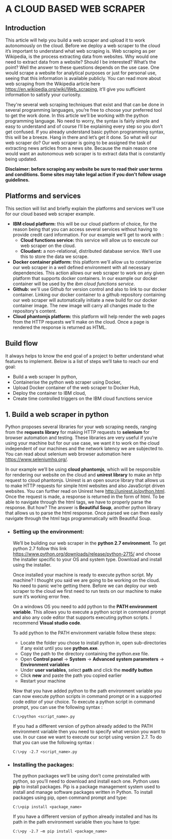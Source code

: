 # A CLOUD BASED WEB SCRAPER

## Introduction

This article will help you build a web scraper and upload it to work autonomously on the cloud. Before we deploy a web scraper to the cloud it’s important to understand what web scraping is. Web scraping as per Wikipedia, is the process extracting data from websites. Why would one need to extract data from a website? Should I be interested? What’s the point? Well the answer to these questions depends on the use case. One would scrape a website for analytical purposes or just for personal use, seeing that this information is available publicly. You can read more about web scraping from the Wikipedia article here https://en.wikipedia.org/wiki/Web_scraping, it’ll give you sufficient information to satisfy your curiosity. 

They're several web scraping techniques that exist and that can be done in several programming languages, you’re free to choose your preferred tool to get the work done. In this article we’ll be working with the python programming language. No need to worry, the syntax is fairly simple and easy to understand and of course I’ll be explaining every step so you don’t get confused. If you already understand basic python programming syntax, this will be a breeze. Hang in there and let’s get it done.
So what will our web scraper do? Our web scraper is going to be assigned the task of extracting news articles from a news site. Because the main reason one would want an autonomous web scraper is to extract data that is constantly being updated. 

**Disclaimer: before scraping any website be sure to read their user terms and conditions. Some sites may take legal action if you don't follow usage guidelines.**  

## Platforms and services 

This section will list and briefly explain the platforms and services we'll use for our cloud based web scraper example.

- **IBM cloud platform:**  this will be our cloud platform of choice, for the reason being that you can access several services without having to provide credit card information. For our example we'll get to work with :
  - **Cloud functions service:** this service will allow us to execute our web scraper on the cloud. 
  - **Cloudant:** a non-relational, distributed database service. We'll use this to store the data we scrape.
- **Docker container platform:** this platform we'll allow us to containerize our web scraper in a well defined environment with all necessary dependencies. This action allows our web scraper to work on any given platform that supports docker containers. In our example our docker container will be used by the *ibm cloud functions service*.
- **Github:** we'll use Github for version control and also to link to our docker container. Linking our docker container to a github repository containing our web scraper will automatically initiate a new build for our docker container image. The new image will carry all changes made to the repository's content.
- **Cloud phantomjs platform:** this platform will help render the web pages from the HTTP requests we'll make on the cloud. Once a page is rendered the response is returned as HTML.

## Build flow

It always helps to know the end goal of a project to better understand what features to implement. Below is a list of steps we’ll take to reach our end goal: 

- Build a web scraper In python,
- Containerise the python web scraper using Docker,
- Upload Docker container of the web scraper to Docker Hub,
- Deploy the container to IBM cloud,
- Create time controlled triggers on the IBM cloud functions service

## 1.  Build a web scraper in python

Python proposes several libraries for your web scraping needs, ranging from the **requests library** for making HTTP requests to **selenium** for browser automation and testing. These libraries are very useful if you’re using your machine but for our use case, we want it to work on the cloud independent of our machines and the network latency we are subjected to. You can read about selenium web browser automation here https://www.seleniumhq.org/. 

In our example we’ll be using **cloud phantomjs**, which will be responsible for rendering our website on the cloud and **unirest library** to make an http request to cloud phantomjs. Unirest is an open source library that allows us to make HTTP requests for simple html websites and also JavaScript driven websites. You can further read on Unirest here http://unirest.io/python.html. Once the request is made, a response is returned in the form of html. To be able to navigate through the html tags, we have to properly parse the response. But how? The answer is **Beautiful Soup**, another python library that allows us to parse the html response. Once parsed we can then easily navigate through the html tags programmatically with Beautiful Soup. 

- ### Setting up the environment: 

  We’ll be building our web scraper in the **python 2.7 environment**. To get python 2.7 follow this link https://www.python.org/downloads/release/python-2715/ and choose the installer specific to your OS and system type. Download and install using the installer. 
  
  Once installed your machine is ready to execute python script. My machine? I thought you said we are going to be working on the cloud. No need to panic we’re getting there. Before we can deploy our web scraper to the cloud we first need to run tests on our machine to make sure it’s working error free. 
  
  On a windows OS you need to add python to the **PATH environment variable**. This allows you to execute a python script in command prompt and also any code editor that supports executing python scripts. I recommend **Visual studio code**.

  To add python to the PATH environment variable follow these steps:
  
  - Locate the folder you chose to install python in, open sub-directories if any exist until you see **python.exe**.
  - Copy the path to the directory containing the python.exe file.
  - Open **Control panel** -> **System** -> **Advanced system parameters** -> **Environment variables**
  - Under **user variables**, select **path** and click the **modify button**
  - Click **new** and paste the path you copied earlier
  - Restart your machine
  
  Now that you have added python to the path environment variable you can now execute python scripts in command prompt or in a supported code editor of your choice. 
  To execute a python script in command prompt, you can use the following syntax : 
  ```console
  C:\>python <script_name>.py
  ```
  If you had a different version of python already added to the PATH environment variable then you need to specify what version you want to use. In our case we want to execute our script using version 2.7. To do that you can use the following syntax : 
  ```console
  C:\>py -2.7 <script_name>.py
  ```

- ### Installing the packages:
  
  The python packages we’ll be using don’t come preinstalled with python, so you’ll need to download and install each one. Python uses **pip** to install packages. Pip is a package management system used to install and manage software packages written in Python. To install packages using pip, open command prompt and type:
   ```console
  C:\>pip install <package_name>
  ```
  If you have a different version of python already installed and has its path in the path environment variable then you have to type:
    ```console
  C:\>py -2.7 –m pip install <package_name>
  ```
  
  
  
